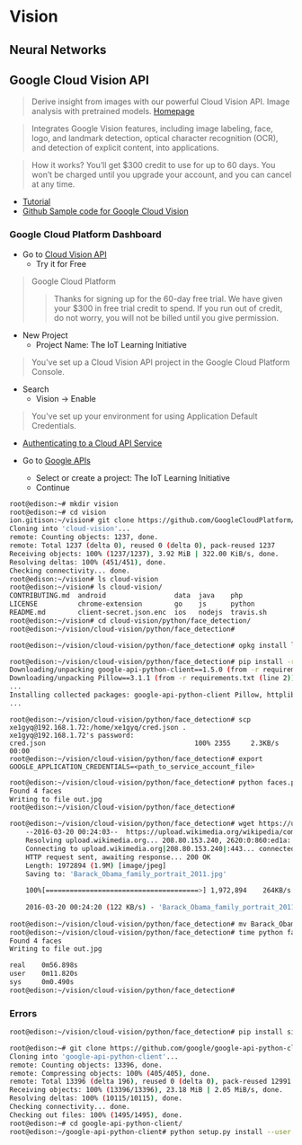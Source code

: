 # Vision

## Neural Networks

## Google Cloud Vision API

> Derive insight from images with our powerful Cloud Vision API. Image analysis with pretrained models. [Homepage](https://cloud.google.com/vision/)

> Integrates Google Vision features, including image labeling, face, logo, and landmark detection, optical character recognition (OCR), and detection of explicit content, into applications.

> How it works? You’ll get $300 credit to use for up to 60 days. You won’t be charged until you upgrade your account, and you can cancel at any time.

- [Tutorial](https://cloud.google.com/vision/docs/tutorials)
- [Github Sample code for Google Cloud Vision](https://github.com/GoogleCloudPlatform/cloud-vision/)


### Google Cloud Platform Dashboard

- Go to [Cloud Vision API](https://cloud.google.com/vision/)
  - Try it for Free

> Google Cloud Platform
> > Thanks for signing up for the 60-day free trial. We have given your $300 in free trial credit to spend. If you run out of credit, do not worry, you will not be billed until you give permission.

- New Project
  - Project Name: The IoT Learning Initiative

> You've set up a Cloud Vision API project in the Google Cloud Platform Console.

- Search
  - Vision -> Enable

> You've set up your environment for using Application Default Credentials.

- [Authenticating to a Cloud API Service](https://cloud.google.com/vision/docs/auth-template/cloud-api-auth#set_up_an_api_key)

- Go to [Google APIs](https://console.developers.google.com/projectselector/apis/credentials)
  - Select or create a project: The IoT Learning Initiative
  - Continue


```sh
root@edison:~# mkdir vision
root@edison:~# cd vision
ion.gitison:~/vision# git clone https://github.com/GoogleCloudPlatform/cloud-vision.git
Cloning into 'cloud-vision'...
remote: Counting objects: 1237, done.
remote: Total 1237 (delta 0), reused 0 (delta 0), pack-reused 1237
Receiving objects: 100% (1237/1237), 3.92 MiB | 322.00 KiB/s, done.
Resolving deltas: 100% (451/451), done.
Checking connectivity... done.
root@edison:~/vision# ls cloud-vision
root@edison:~/vision# ls cloud-vision/
CONTRIBUTING.md  android                 data  java    php
LICENSE          chrome-extension        go    js      python 
README.md        client-secret.json.enc  ios   nodejs  travis.sh
root@edison:~/vision# cd cloud-vision/python/face_detection/
root@edison:~/vision/cloud-vision/python/face_detection# 
```

```sh
root@edison:~/vision/cloud-vision/python/face_detection# opkg install libjpeg-dev
```

```sh
root@edison:~/vision/cloud-vision/python/face_detection# pip install -r requirements.txt --target /home/root
Downloading/unpacking google-api-python-client==1.5.0 (from -r requirements.txt (line 1))
Downloading/unpacking Pillow==3.1.1 (from -r requirements.txt (line 2))
...
Installing collected packages: google-api-python-client Pillow, httplib2, oauth2client, uritemplate, pyasn1, pyasn1-modules, rsa
...
```

```
root@edison:~/vision/cloud-vision/python/face_detection# scp xe1gyq@192.168.1.72:/home/xe1gyq/cred.json .
xe1gyq@192.168.1.72's password:
cred.json                                     100% 2355     2.3KB/s   00:00                       
root@edison:~/vision/cloud-vision/python/face_detection# export GOOGLE_APPLICATION_CREDENTIALS=<path_to_service_account_file>
```

```sh
root@edison:~/vision/cloud-vision/python/face_detection# python faces.py face-input.jpeg
Found 4 faces
Writing to file out.jpg
root@edison:~/vision/cloud-vision/python/face_detection# 
```

```sh
root@edison:~/vision/cloud-vision/python/face_detection# wget https://upload.wikimedia.org/wikipedia/commons/5/5d/Barack_Obama_family_portrait_2011.jpg
    --2016-03-20 00:24:03--  https://upload.wikimedia.org/wikipedia/commons/5/5d/Barack_Obama_family_portrait_2011.jpg
    Resolving upload.wikimedia.org... 208.80.153.240, 2620:0:860:ed1a::2:b
    Connecting to upload.wikimedia.org|208.80.153.240|:443... connected.
    HTTP request sent, awaiting response... 200 OK
    Length: 1972894 (1.9M) [image/jpeg]
    Saving to: 'Barack_Obama_family_portrait_2011.jpg'
    
    100%[======================================>] 1,972,894    264KB/s   in 16s
    
    2016-03-20 00:24:20 (122 KB/s) - 'Barack_Obama_family_portrait_2011.jpg' saved [1972894/1972894]
    
root@edison:~/vision/cloud-vision/python/face_detection# mv Barack_Obama_family_portrait_2011.jpg face-input.jpeg
root@edison:~/vision/cloud-vision/python/face_detection# time python faces.py face-input.jpeg
Found 4 faces
Writing to file out.jpg

real    0m56.898s
user    0m11.820s
sys     0m0.490s
root@edison:~/vision/cloud-vision/python/face_detection# 
```

### Errors

```sh
root@edison:~/vision/cloud-vision/python/face_detection# pip install six
```

```sh
root@edison:~# git clone https://github.com/google/google-api-python-client.git
Cloning into 'google-api-python-client'...
remote: Counting objects: 13396, done.
remote: Compressing objects: 100% (405/405), done.
remote: Total 13396 (delta 196), reused 0 (delta 0), pack-reused 12991
Receiving objects: 100% (13396/13396), 23.18 MiB | 2.05 MiB/s, done.
Resolving deltas: 100% (10115/10115), done.
Checking connectivity... done.
Checking out files: 100% (1495/1495), done.
root@edison:~# cd google-api-python-client/
root@edison:~/google-api-python-client# python setup.py install --user
```
